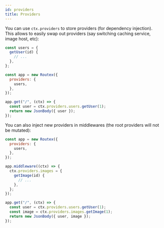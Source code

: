 ```yaml
---
id: providers
title: Providers
---
```


You can use `ctx.providers` to store providers (for dependency injection). This allows to easily swap out providers (say switching caching service, image host, etc):

```js
const users = {
  getUser(id) {
    // ...
  },
};

const app = new Routex({
  providers: {
    users,
  },
});

app.get("/", (ctx) => {
  const user = ctx.providers.users.getUser(1);
  return new JsonBody({ user });
});
```

You can also inject new providers in middlewares (the root providers will not be mutated):

```js
const app = new Routex({
  providers: {
    users,
  },
});

app.middleware((ctx) => {
  ctx.providers.images = {
    getImage(id) {
      // ...
    },
  };
});

app.get("/", (ctx) => {
  const user = ctx.providers.users.getUser(1);
  const image = ctx.providers.images.getImage(1);
  return new JsonBody({ user, image });
});
```
